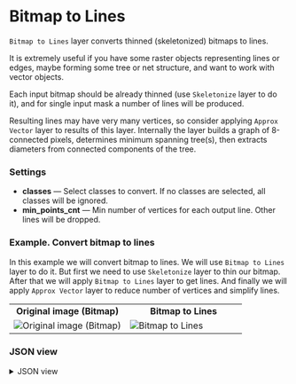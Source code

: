 # Bitmap to Lines

`Bitmap to Lines` layer converts thinned (skeletonized) bitmaps to lines.

It is extremely useful if you have some raster objects representing lines or edges, maybe forming some tree or net structure, and want to work with vector objects.

Each input bitmap should be already thinned (use `Skeletonize` layer to do it), and for single input mask a number of lines will be produced.

Resulting lines may have very many vertices, so consider applying `Approx Vector` layer to results of this layer.
Internally the layer builds a graph of 8-connected pixels, determines minimum spanning tree(s), then extracts diameters from connected components of the tree.

### Settings

- **classes** — Select classes to convert. If no classes are selected, all classes will be ignored.
- **min\_points\_cnt** — Min number of vertices for each output line. Other lines will be dropped.

### Example. Convert bitmap to lines

In this example we will convert bitmap to lines. We will use `Bitmap to Lines` layer to do it.
But first we need to use `Skeletonize` layer to thin our bitmap. After that we will apply `Bitmap to Lines` layer to get lines. And finally we will apply `Approx Vector` layer to reduce number of vertices and simplify lines.

<table>
<tr>
<td style="text-align:center; width:50%"><strong>Original image (Bitmap)</strong></td>
<td style="text-align:center; width:50%"><strong>Bitmap to Lines</strong></td>
</tr>
<tr>
<td> <img src="https://github.com/supervisely-ecosystem/ml-nodes/assets/79905215/e7ad65e5-96ee-4e8e-8883-4948494e8a2f" alt="Original image (Bitmap)"/> </td>
<td> <img src="https://github.com/supervisely-ecosystem/ml-nodes/assets/79905215/b1baf468-0891-4d10-b4e6-3fff18817a04" alt="Bitmap to Lines"/> </td>
</tr>
</table>

### JSON view

<details>
  <summary>JSON view</summary>
<pre>
{
  "action": "bitmap2lines",
  "src": ["$data_1"],
  "dst": "$bitmap2lines_7",
  "settings": {
    "classes_mapping": {
      "squirrel": "__default__"
    },
    "min_points_cnt": 2
  }
}
</pre>
</details>
